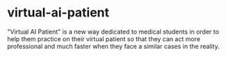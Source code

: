 # virtual-ai-patient
"Virtual AI Patient" is a new way dedicated to medical students in order to help them practice on their virtual patient so that they can act more professional and much faster when they face a similar cases in  the reality.
